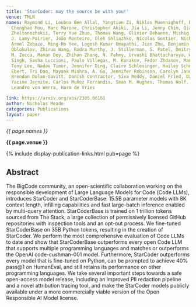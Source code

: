 ```yaml
---
title: 'StarCoder: may the source be with you!'
venue: TMLR
names: Raymond Li, Loubna Ben Allal, Yangtian Zi, Niklas Muennighoff, Denis Kocetkov,
  Chenghao Mou, Marc Marone, Christopher Akiki, Jia Li, Jenny Chim, Qian Liu, Evgenii
  Zheltonozhskii, Terry Yue Zhuo, Thomas Wang, Olivier Dehaene, Mishig Davaadorj,
  J. Lamy-Poirier, João Monteiro, Oleh Shliazhko, Nicolas Gontier, Nicholas Meade,
  Armel Zebaze, Ming-Ho Yee, Logesh Kumar Umapathi, Jian Zhu, Benjamin Lipkin, Muhtasham
  Oblokulov, Zhiruo Wang, Rudra Murthy, J. Stillerman, S. Patel, Dmitry Abulkhanov,
  M. Zocca, Manan Dey, Zhihan Zhang, N. Fahmy, Urvashi Bhattacharyya, W. Yu, Swayam
  Singh, Sasha Luccioni, Paulo Villegas, M. Kunakov, Fedor Zhdanov, Manuel Romero,
  Tony Lee, Nadav Timor, Jennifer Ding, Claire Schlesinger, Hailey Schoelkopf, Jana
  Ebert, Tri Dao, Mayank Mishra, A. Gu, Jennifer Robinson, Carolyn Jane Anderson,
  Brendan Dolan-Gavitt, Danish Contractor, Siva Reddy, Daniel Fried, Dzmitry Bahdanau,
  Yacine Jernite, Carlos Muñoz Ferrandis, Sean M. Hughes, Thomas Wolf, Arjun Guha,
  Leandro von Werra, Harm de Vries

link: https://arxiv.org/abs/2305.06161
author: Nicholas Meade
categories: Publications
layout: paper
---
```


*{{ page.names }}*

**{{ page.venue }}**

{% include display-publication-links.html pub=page %}

## Abstract

The BigCode community, an open-scientific collaboration working on the responsible development of Large Language Models for Code (Code LLMs), introduces StarCoder and StarCoderBase: 15.5B parameter models with 8K context length, infilling capabilities and fast large-batch inference enabled by multi-query attention. StarCoderBase is trained on 1 trillion tokens sourced from The Stack, a large collection of permissively licensed GitHub repositories with inspection tools and an opt-out process. We fine-tuned StarCoderBase on 35B Python tokens, resulting in the creation of StarCoder. We perform the most comprehensive evaluation of Code LLMs to date and show that StarCoderBase outperforms every open Code LLM that supports multiple programming languages and matches or outperforms the OpenAI code-cushman-001 model. Furthermore, StarCoder outperforms every model that is fine-tuned on Python, can be prompted to achieve 40\% pass@1 on HumanEval, and still retains its performance on other programming languages. We take several important steps towards a safe open-access model release, including an improved PII redaction pipeline and a novel attribution tracing tool, and make the StarCoder models publicly available under a more commercially viable version of the Open Responsible AI Model license.
